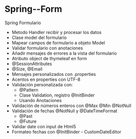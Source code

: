 # Spring--Form
Spring Formulario

- Metodo Handler recibir y procesar los datos
- Clase model del formulario
- Mapear campos de formulario a objeto Model
- Validar formulario con anotaciones
- Añadir mensajes de errores a la vista del formulario
- Atributo object de thymeleaf en form
- @SessionAttributes
- @Size, @Email
- Mensajes personalizados con .properties
- Acentos en properties con UTF-8
- Validación personalizada con:
  - @Pattern
  - Clase Validation, registro @InitBinder
  - Usando Anotaciones
- Validación de números enteros con @Max @Min @NotNull
- Validación de fechas @NotNull y @DateTimeFormat
  - @Past
  - @Future
- Validar date con input de Html5
- Formateo fechas con @InitBinder - CustomDateEditor


    
